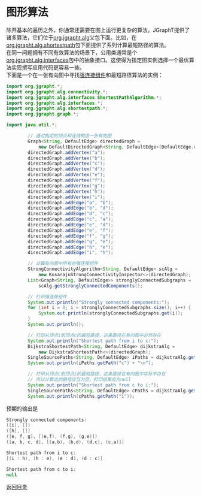 # 图形算法  
除开基本的遍历之外，你通常还需要在图上运行更复杂的算法。JGraphT提供了诸多算法，它们位于[org.jgrapht.alg](https://jgrapht.org/javadoc/overview-summary.html)父包下面。比如，在[org.jgrapht.alg.shortestpath](https://jgrapht.org/javadoc/org/jgrapht/alg/shortestpath/package-summary.html)包下面提供了系列计算最短路径的算法。  
在同一问题拥有不同有效算法的场景下，公用类通常是个[org.jgrapht.alg.interfaces](https://jgrapht.org/javadoc/org/jgrapht/alg/interfaces/package-summary.html)包中的抽象接口。这使得为指定图实例选择一个最优算法实现撰写应用代码更容易一些。  
下面是一个在一张有向图中寻找[强连接组件](http://mathworld.wolfram.com/StronglyConnectedComponent.html)和最短路径算法的实例：  
``` java
import org.jgrapht.*;
import org.jgrapht.alg.connectivity.*;
import org.jgrapht.alg.interfaces.ShortestPathAlgorithm.*;
import org.jgrapht.alg.interfaces.*;
import org.jgrapht.alg.shortestpath.*;
import org.jgrapht.graph.*;

import java.util.*;

        // 通过指定的顶点和连线构造一张有向图
        Graph<String, DefaultEdge> directedGraph =
            new DefaultDirectedGraph<String, DefaultEdge>(DefaultEdge.class);
        directedGraph.addVertex("a");
        directedGraph.addVertex("b");
        directedGraph.addVertex("c");
        directedGraph.addVertex("d");
        directedGraph.addVertex("e");
        directedGraph.addVertex("f");
        directedGraph.addVertex("g");
        directedGraph.addVertex("h");
        directedGraph.addVertex("i");
        directedGraph.addEdge("a", "b");
        directedGraph.addEdge("b", "d");
        directedGraph.addEdge("d", "c");
        directedGraph.addEdge("c", "a");
        directedGraph.addEdge("e", "d");
        directedGraph.addEdge("e", "f");
        directedGraph.addEdge("f", "g");
        directedGraph.addEdge("g", "e");
        directedGraph.addEdge("h", "e");
        directedGraph.addEdge("i", "h");

        // 计算有向图中所有的强连接组件
        StrongConnectivityAlgorithm<String, DefaultEdge> scAlg =
            new KosarajuStrongConnectivityInspector<>(directedGraph);
        List<Graph<String, DefaultEdge>> stronglyConnectedSubgraphs =
            scAlg.getStronglyConnectedComponents();

        // 打印强连接组件
        System.out.println("Strongly connected components:");
        for (int i = 0; i < stronglyConnectedSubgraphs.size(); i++) {
            System.out.println(stronglyConnectedSubgraphs.get(i));
        }
        System.out.println();

        // 打印从顶点i到顶点c的最短路径，这条路径在有向图中必然存在
        System.out.println("Shortest path from i to c:");
        DijkstraShortestPath<String, DefaultEdge> dijkstraAlg =
            new DijkstraShortestPath<>(directedGraph);
        SingleSourcePaths<String, DefaultEdge> iPaths = dijkstraAlg.getPaths("i");
        System.out.println(iPaths.getPath("c") + "\n");

        // 打印从顶点c到顶点i的最短路径，这条路径在有向图中实际不存在
        // 所以计算出的路径应当为空，打印结果应为null
        System.out.println("Shortest path from c to i:");
        SingleSourcePaths<String, DefaultEdge> cPaths = dijkstraAlg.getPaths("c");
        System.out.println(cPaths.getPath("i"));
```  
预期的输出是  
``` java
Strongly connected components:
([i], [])
([h], [])
([e, f, g], [(e,f), (f,g), (g,e)])
([a, b, c, d], [(a,b), (b,d), (d,c), (c,a)])

Shortest path from i to c:
[(i : h), (h : e), (e : d), (d : c)]

Shortest path from c to i:
null
```  
[返回目录](https://github.com/roysong/reseachTec/tree/master/graph/jGraphT/apply/dev#jgrapht%E5%BC%80%E5%8F%91%E6%8C%87%E5%8D%97%E6%80%BB%E7%BA%B2)
